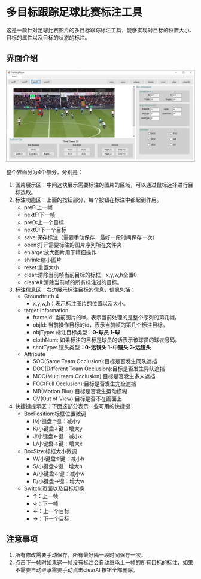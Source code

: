 # 多目标跟踪足球比赛标注工具

这是一款针对足球比赛图片的多目标跟踪标注工具，能够实现对目标的位置大小、目标的属性以及目标的状态的标注。

## 界面介绍

![example](readme/example.png)

整个界面分为4个部分，分别是：

1. 图片展示区：中间这块展示需要标注的图片的区域，可以通过鼠标选择进行目标选取。
2. 标注功能区：上面的按钮部分，每个按钮在标注中都起到作用。
    - preF:上一帧
    - nextF:下一帧
    - preO:上一个目标
    - nextO:下一个目标
    - save:保存标注（需要手动保存，最好一段时间保存一次）
    - open:打开需要标注的图片序列所在文件夹
    - enlarge:放大图片用于精细操作
    - shrink:缩小图片
    - reset:重置大小
    - clear:清除当前帧当前目标的标框，x,y,w,h全置0
    - clearAll:清除当前帧的所有标注过的目标。
3. 标注信息区：右边展示标注目标的信息，信息包括：
    - Groundtruth 4
        - x,y,w,h：表示标注图片的位置以及大小。
    - target Information
        - frameId: 当前图片的id，表示当前处理的是整个序列的第几帧。
        - objId: 当前操作目标的id，表示当前帧的第几个标注目标。
        - objType: 标注目标类型：**0-球员 1-球**
        - clothNum: 如果标注的目标是球员的话表示该球员的球衣号码。
        - shotType: 镜头类型：**0-远镜头 1-中镜头 2-远镜头**
    - Attribute
        - SOC(Same Team Occlusion):目标是否发生同队遮挡
        - DOC(Different Team Occlusion):目标是否发生异队遮挡
        - MOC(Multi team Occlusion):目标是否发生多人遮挡
        - FOC(Full Occlusion):目标是否发生完全遮挡
        - MB(Motion Blur):目标是否发生运动模糊
        - OV(Out of View):目标是否不在画面上
4. 快捷键提示区：下面这部分表示一些可用的快捷键：
    - BoxPosition:标框位置微调
        - I/小键盘↑键：减小y
        - K/小键盘↓键：增大y
        - J/小键盘←键：减小x
        - L/小键盘→键：增大x
    - BoxSize:标框大小微调
        - W/小键盘↑键：减小h
        - S/小键盘↓键：增大h
        - A/小键盘←键：减小w
        - D/小键盘→键：增大w
    - Switch:页面以及目标切换
        - ↑：上一帧
        - ↓：下一帧
        - ←：上一个目标
        - →：下一个目标

## 注意事项

1. 所有修改需要手动保存，所有最好隔一段时间保存一次。
2. 点击下一帧时如果这一帧没有标注会自动继承上一帧的所有目标的标注，如果不需要自动继承需要手动点击clearAll按钮全部删除。